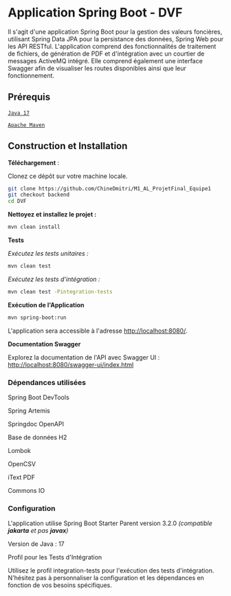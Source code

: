 # Application Spring Boot - DVF
Il s'agit d'une application Spring Boot pour la gestion des valeurs foncières, utilisant Spring Data JPA pour la persistance des données, Spring Web pour les API RESTful. L'application comprend des fonctionnalités de traitement de fichiers, de génération de PDF et d'intégration avec un courtier de messages ActiveMQ intégré.
Elle comprend également une interface Swagger afin de visualiser les routes disponibles ainsi que leur fonctionnement.

## Prérequis

[`Java 17`](https://www.oracle.com/java/technologies/javase/jdk17-archive-downloads.html "`Java 17`")

[`Apache Maven`](https://maven.apache.org/ "`Apache Maven`")

## Construction et Installation

**Téléchargement** :

Clonez ce dépôt sur votre machine locale.

```bash
git clone https://github.com/ChineDmitri/M1_AL_ProjetFinal_Equipe1
git checkout backend
cd DVF
```

**Nettoyez et installez le projet :**

```bash
mvn clean install
```

**Tests**

*Exécutez les tests unitaires :*

```bash
mvn clean test
```

*Exécutez les tests d'intégration :*

```bash
mvn clean test -Pintegration-tests
```

**Exécution de l'Application**

```bash
mvn spring-boot:run
```

L'application sera accessible à l'adresse [http://localhost:8080/](http://localhost:8080/ "http://localhost:8080/").

**Documentation Swagger**

Explorez la documentation de l'API avec Swagger UI :
[http://localhost:8080/swagger-ui/index.html](http://localhost:8080/swagger-ui/index.html "http://localhost:8080/swagger-ui/index.html")

### Dépendances utilisées

Spring Boot DevTools

Spring Artemis

Springdoc OpenAPI

Base de données H2

Lombok

OpenCSV

iText PDF

Commons IO


### Configuration

L'application utilise Spring Boot Starter Parent version 3.2.0 *(compatible **jakarta** et pas **javax**)*

Version de Java : 17

Profil pour les Tests d'Intégration

Utilisez le profil integration-tests pour l'exécution des tests d'intégration.
N'hésitez pas à personnaliser la configuration et les dépendances en fonction de vos besoins spécifiques.